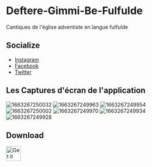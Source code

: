 # Deftere-Gimmi-Be-Fulfulde
Cantiques de l'église adventiste en langue fulfulde 

## Socialize

- [Instagram](http://instagram.com/touzaisaac)
- [Facebook](https://www.facebook.com/defteregimmibefulfulde/)
- [Twitter](https://twitter.com/touzaisaac)

## Les Captures d'écran de l'application 
![1663267250032](https://user-images.githubusercontent.com/62522441/191701836-12fbf3ec-dfb5-48d9-9c1c-f2fef23c8301.jpg)
![1663267249963](https://user-images.githubusercontent.com/62522441/191701926-93d3aaf9-80b9-46e6-87f9-1cead78d0240.jpg)
![1663267249954](https://user-images.githubusercontent.com/62522441/191701974-dd1e4880-2443-4868-b669-9781aea8c62c.jpg)
![1663267250002](https://user-images.githubusercontent.com/62522441/191702009-00a8fece-e85b-41b4-89e2-74d768355e8d.jpg)
![1663267249970](https://user-images.githubusercontent.com/62522441/191702030-669b8567-e057-405b-8f50-5f8747adfb41.jpg)
![1663267249934](https://user-images.githubusercontent.com/62522441/191702108-8afacfc2-9859-4539-9b7a-c4a52641a52a.jpg)
![1663267249928](https://user-images.githubusercontent.com/62522441/191702068-b7a1ad72-3e25-483a-8de2-28b705cea5dd.jpg)


## Download

<a href='https://play.google.com/store/apps/details?id=com.sintel.defteregimmibefulfulde'><img alt='Get it on Google Play' src='https://play.google.com/intl/en_us/badges/images/generic/en_badge_web_generic.png' height="40px"/></a>



